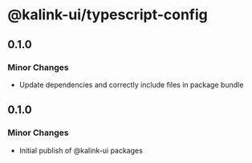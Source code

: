 # @kalink-ui/typescript-config

## 0.1.0

### Minor Changes

- Update dependencies and correctly include files in package bundle

## 0.1.0

### Minor Changes

- Initial publish of @kalink-ui packages
